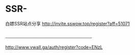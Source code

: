 # SSR-
白嫖SSR站点分享
http://invite.sswow.top/register?aff=51071



                                           
                                           ——————————————————————————————————————            
http://www.vwall.ga/auth/register?code=ENzL

